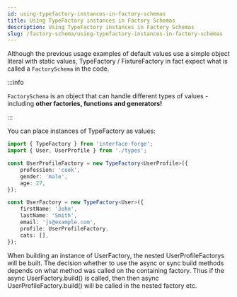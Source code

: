 ```yaml
---
id: using-typefactory-instances-in-factory-schemas
title: Using TypeFactory instances in Factory Schemas
description: Using TypeFactory instances in Factory Schemas
slug: /factory-schema/using-typefactory-instances-in-factory-schemas
---
```


Although the previous usage examples of default values use a simple object literal with static values, TypeFactory /
FixtureFactory in fact expect what is called a `FactorySchema` in the code.

:::info

`FactorySchema` is an object that can handle different
types of values - including **other factories, functions and generators!**

:::

You can place instances of TypeFactory as values:

```typescript title="factories.ts"
import { TypeFactory } from 'interface-forge';
import { User, UserProfile } from './types';

const UserProfileFactory = new TypeFactory<UserProfile>({
    profession: 'cook',
    gender: 'male',
    age: 27,
});

const UserFactory = new TypeFactory<User>({
    firstName: 'John',
    lastName: 'Smith',
    email: 'js@example.com',
    profile: UserProfileFactory,
    cats: [],
});
```

When building an instance of UserFactory, the nested UserProfileFactorys will be built. The decision whether to use
the async or sync build methods depends on what method was called on the containing factory. Thus if the async
UserFactory.build()
is called, then then async UserProfileFactory.build() will be called in the nested factory etc.
